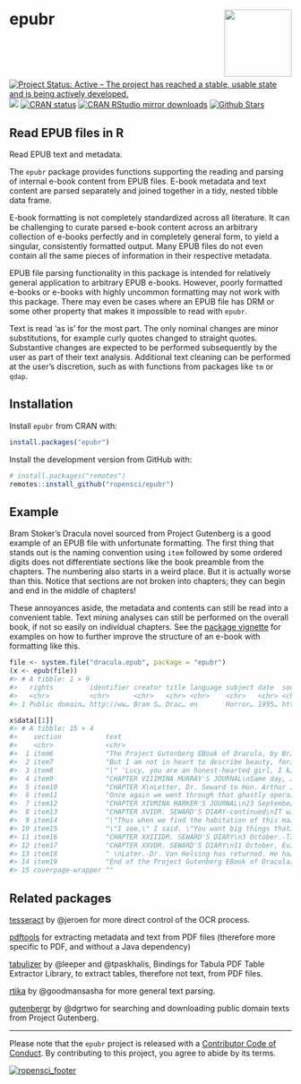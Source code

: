 
<!-- README.md is generated from README.Rmd. Please edit that file -->

# epubr <img src="man/figures/logo.png" style="margin-left:10px;margin-bottom:5px;" width="120" align="right">

<!-- badges: start -->

[![Project Status: Active – The project has reached a stable, usable
state and is being actively
developed.](http://www.repostatus.org/badges/latest/active.svg)](https://www.repostatus.org/)
[![](https://badges.ropensci.org/222_status.svg)](https://github.com/ropensci/software-review/issues/222)
[![CRAN
status](https://www.r-pkg.org/badges/version/epubr)](https://cran.r-project.org/package=epubr)
[![CRAN RStudio mirror
downloads](https://cranlogs.r-pkg.org/badges/epubr)](https://cran.r-project.org/package=epubr)
[![Github
Stars](https://img.shields.io/github/stars/ropensci/epubr.svg?style=social&label=Github)](https://github.com/ropensci/epubr)
<!-- badges: end -->

## Read EPUB files in R

Read EPUB text and metadata.

The `epubr` package provides functions supporting the reading and
parsing of internal e-book content from EPUB files. E-book metadata and
text content are parsed separately and joined together in a tidy, nested
tibble data frame.

E-book formatting is not completely standardized across all literature.
It can be challenging to curate parsed e-book content across an
arbitrary collection of e-books perfectly and in completely general
form, to yield a singular, consistently formatted output. Many EPUB
files do not even contain all the same pieces of information in their
respective metadata.

EPUB file parsing functionality in this package is intended for
relatively general application to arbitrary EPUB e-books. However,
poorly formatted e-books or e-books with highly uncommon formatting may
not work with this package. There may even be cases where an EPUB file
has DRM or some other property that makes it impossible to read with
`epubr`.

Text is read ‘as is’ for the most part. The only nominal changes are
minor substitutions, for example curly quotes changed to straight
quotes. Substantive changes are expected to be performed subsequently by
the user as part of their text analysis. Additional text cleaning can be
performed at the user’s discretion, such as with functions from packages
like `tm` or `qdap`.

## Installation

Install `epubr` from CRAN with:

``` r
install.packages("epubr")
```

Install the development version from GitHub with:

``` r
# install.packages("remotes")
remotes::install_github("ropensci/epubr")
```

## Example

Bram Stoker’s Dracula novel sourced from Project Gutenberg is a good
example of an EPUB file with unfortunate formatting. The first thing
that stands out is the naming convention using `item` followed by some
ordered digits does not differentiate sections like the book preamble
from the chapters. The numbering also starts in a weird place. But it is
actually worse than this. Notice that sections are not broken into
chapters; they can begin and end in the middle of chapters!

These annoyances aside, the metadata and contents can still be read into
a convenient table. Text mining analyses can still be performed on the
overall book, if not so easily on individual chapters. See the [package
vignette](https://docs.ropensci.org/epubr/articles/epubr.html) for
examples on how to further improve the structure of an e-book with
formatting like this.

``` r
file <- system.file("dracula.epub", package = "epubr")
(x <- epub(file))
#> # A tibble: 1 × 9
#>   rights         identifier creator title language subject date  source data    
#>   <chr>          <chr>      <chr>   <chr> <chr>    <chr>   <chr> <chr>  <list>  
#> 1 Public domain… http://ww… Bram S… Drac… en       Horror… 1995… http:… <tibble>

x$data[[1]]
#> # A tibble: 15 × 4
#>    section           text                                            nword nchar
#>    <chr>             <chr>                                           <int> <int>
#>  1 item6             "The Project Gutenberg EBook of Dracula, by Br… 11446 60972
#>  2 item7             "But I am not in heart to describe beauty, for… 13879 71798
#>  3 item8             "\" 'Lucy, you are an honest-hearted girl, I k… 12474 65522
#>  4 item9             "CHAPTER VIIIMINA MURRAY'S JOURNAL\nSame day, … 12177 62724
#>  5 item10            "CHAPTER X\nLetter, Dr. Seward to Hon. Arthur … 12806 66678
#>  6 item11            "Once again we went through that ghastly opera… 12103 62949
#>  7 item12            "CHAPTER XIVMINA HARKER'S JOURNAL\n23 Septembe… 12214 62234
#>  8 item13            "CHAPTER XVIDR. SEWARD'S DIARY-continued\nIT w… 13990 72903
#>  9 item14            "\"Thus when we find the habitation of this ma… 13356 69779
#> 10 item15            "\"I see,\" I said. \"You want big things that… 12866 66921
#> 11 item16            "CHAPTER XXIIIDR. SEWARD'S DIARY\n3 October.-T… 11928 61550
#> 12 item17            "CHAPTER XXVDR. SEWARD'S DIARY\n11 October, Ev… 13119 68564
#> 13 item18            " \nLater.-Dr. Van Helsing has returned. He ha…  8435 43464
#> 14 item19            "End of the Project Gutenberg EBook of Dracula…  2665 18541
#> 15 coverpage-wrapper ""                                                  0     0
```

## Related packages

[tesseract](https://github.com/ropensci/tesseract) by @jeroen for more
direct control of the OCR process.

[pdftools](https://github.com/ropensci/pdftools) for extracting metadata
and text from PDF files (therefore more specific to PDF, and without a
Java dependency)

[tabulizer](https://github.com/ropensci/tabulapdf) by @leeper and
@tpaskhalis, Bindings for Tabula PDF Table Extractor Library, to extract
tables, therefore not text, from PDF files.

[rtika](https://github.com/ropensci/rtika) by @goodmansasha for more
general text parsing.

[gutenbergr](https://github.com/ropensci/gutenbergr) by @dgrtwo for
searching and downloading public domain texts from Project Gutenberg.

------------------------------------------------------------------------

Please note that the `epubr` project is released with a [Contributor
Code of
Conduct](https://github.com/ropensci/epubr/blob/master/CODE_OF_CONDUCT.md).
By contributing to this project, you agree to abide by its terms.

[![ropensci_footer](https://ropensci.org/public_images/ropensci_footer.png)](https://ropensci.org)
